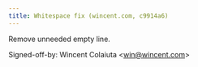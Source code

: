 ```yaml
---
title: Whitespace fix (wincent.com, c9914a6)
---
```


Remove unneeded empty line.

Signed-off-by: Wincent Colaiuta &lt;win@wincent.com&gt;
